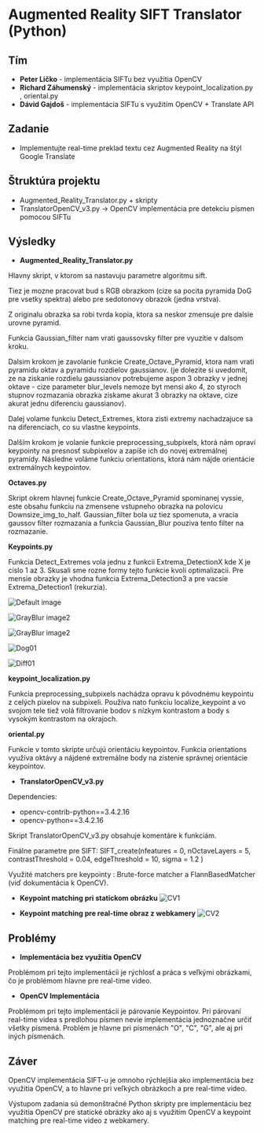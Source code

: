 # Augmented Reality SIFT Translator (Python)

## Tím
* **Peter Ličko** - implementácia SIFTu bez využitia OpenCV
* **Richard Záhumenský** - implementácia skriptov keypoint_localization.py , oriental.py
* **Dávid Gajdoš** - implementácia SIFTu s využitím OpenCV + Translate API

## Zadanie
* Implementujte real-time preklad textu cez Augmented Reality na štýl Google Translate 

## Štruktúra projektu
* Augmented_Reality_Translator.py + skripty 
* TranslatorOpenCV_v3.py -> OpenCV implementácia pre detekciu písmen pomocou SIFTu 

## Výsledky

* **Augmented_Reality_Translator.py**

Hlavny skript, v ktorom sa nastavuju parametre algoritmu sift.

Tiez je mozne pracovat bud s RGB obrazkom (cize sa pocita pyramida DoG pre vsetky spektra) alebo pre sedotonovy obrazok (jedna vrstva).

Z originalu obrazka sa robi tvrda kopia, ktora sa neskor zmensuje pre dalsie urovne pyramid.

Funkcia Gaussian_filter nam vrati gaussovsky filter pre vyuzitie v dalsom kroku.

Dalsim krokom je zavolanie funkcie Create_Octave_Pyramid, ktora nam vrati pyramidu oktav a pyramidu rozdielov gaussianov. (je dolezite si uvedomit, ze na ziskanie rozdielu gaussianov potrebujeme aspon 3 obrazky v jednej oktave - cize parameter blur_levels nemoze byt mensi ako 4, zo styroch stupnov rozmazania obrazka ziskame akurat 3 obrazky na oktave, cize akurat jednu diferenciu gaussianov).

Dalej volame funkciu Detect_Extremes, ktora zisti extremy nachadzajuce sa na diferenciach, co su vlastne keypoints.

Dalším krokom je volanie funkcie preprocessing_subpixels, ktorá nám opraví keypointy na presnosť subpixelov a zapíše ich do novej extremálnej pyramídy. Následne voláme funkciu orientations, ktorá nám nájde orientácie extremálnych keypointov.


**Octaves.py**

Skript okrem hlavnej funkcie Create_Octave_Pyramid spominanej vyssie, este obsahu funkciu na zmensene vstupneho obrazka na polovicu Downsize_img_to_half.
Gaussian_filter bola uz tiez spomenuta, a vracia gaussov filter rozmazania a funkcia Gaussian_Blur pouziva tento filter na rozmazanie.


**Keypoints.py**

Funkcia Detect_Extremes vola jednu z funkcii Extrema_DetectionX kde X je cislo 1 az 3. Skusali sme rozne formy tejto funkcie kvoli optimalizacii. Pre mensie obrazky je vhodna funkcia Extrema_Detection3 a pre vacsie Extrema_Detection1 (rekurzia).


![Default image](/result_images/default.png) 

![GrayBlur image2](/result_images/grayblur2.png) 

![GrayBlur image2](/result_images/grayblur1.png) 

![Dog01](/result_images/dog01.png) 

![Diff01](/result_images/diff01.png) 


**keypoint_localization.py**

Funkcia preprocessing_subpixels nachádza opravu k pôvodnému keypointu z celých pixelov na subpixeli. Používa nato funkciu localize_keypoint a vo svojom tele tiež volá filtrovanie bodov s nízkym kontrastom a body s vysokým kontrastom na okrajoch.

**oriental.py**

Funkcie v tomto skripte určujú orientáciu keypointov. Funkcia orientations využíva oktávy a nájdené extremálne body na zistenie správnej orientácie keypointov. 


* **TranslatorOpenCV_v3.py**

Dependencies: 
* opencv-contrib-python==3.4.2.16 
* opencv-python==3.4.2.16

Skript TranslatorOpenCV_v3.py obsahuje komentáre k funkciám. 

Finálne parametre pre SIFT: SIFT_create(nfeatures = 0,
                            		nOctaveLayers = 5,
                            		contrastThreshold = 0.04,
                            		edgeThreshold = 10,
                            		sigma = 1.2 )
                                
Využité matchers pre keypointy : Brute-force matcher a FlannBasedMatcher (viď dokumentácia k OpenCV).

* **Keypoint matching pri statickom obrázku**
![CV1](/result_images/cv1.png)

* **Keypoint matching pre real-time obraz z webkamery**
![CV2](/result_images/cv2.png) 

## Problémy

* **Implementácia bez využitia OpenCV**

Problémom pri tejto implementácii je rýchlosť a práca s veľkými obrázkami, čo je problémom hlavne pre real-time video. 


* **OpenCV Implementácia**

Problémom pri tejto implementácii je párovanie Keypointov. Pri párovaní real-time videa s predlohou písmen nevie implementácia jednoznačne určiť všetky písmená. Problém je hlavne pri písmenách "O", "C", "G", ale aj pri iných písmenách.

## Záver

OpenCV implementácia SIFT-u je omnoho rýchlejšia ako implementácia bez využitia OpenCV, a to hlavne pri veľkých obrázkoch a pre real-time video.

Výstupom zadania sú demonštračné Python skripty pre implementáciu bez využitia OpenCV pre statické obrázky ako aj s využitím OpenCV a keypoint matching pre real-time video z webkamery.





